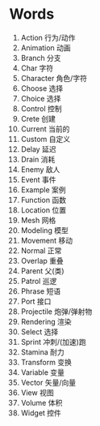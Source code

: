 # Words
1. Action       行为/动作
2. Animation	  动画
3. Branch		    分支
4. Char		      字符
5. Character	  角色/字符
6. Choose		    选择
7. Choice		    选择
8. Control	  	控制
9. Crete		    创建
10. Current		  当前的
11. Custom	  	自定义
12. Delay	    	延迟
13. Drain	    	消耗
14. Enemy	     	敌人
15. Event		    事件
16. Example		  案例
17. Function	  函数
18. Location	  位置
19. Mesh		    网格
20. Modeling	  模型
21. Movement	  移动
22. Normal		  正常
23. Overlap 		重叠
24. Parent	  	父(类)
25. Patrol	  	巡逻
26. Phrase		  短语
27. Port	    	接口
28. Projectile	炮弹/弹射物
29. Rendering 	渲染
30. Select	  	选择
31. Sprint	  	冲刺/(加速)跑
32. Stamina	  	耐力
33. Transform	  变换
34. Variable  	变量
35. Vector		  矢量/向量
36. View		    视图
37. Volume	  	体积
38. Widget		  控件
